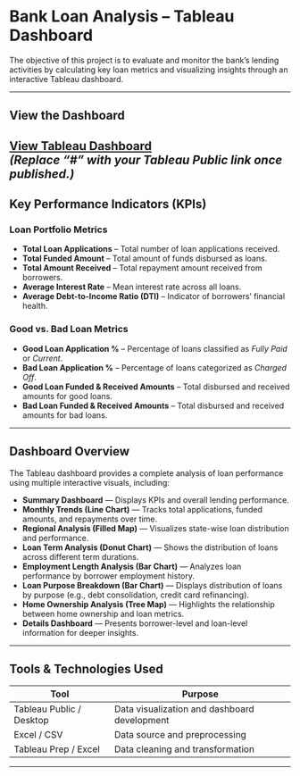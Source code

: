 #  Bank Loan Analysis – Tableau Dashboard  

The objective of this project is to evaluate and monitor the bank’s lending activities by calculating key loan metrics and visualizing insights through an interactive Tableau dashboard.

---

## View the Dashboard  
[View Tableau Dashboard](https://public.tableau.com/views/bank_project_17613722854800/Details?:language=en-GB&:sid=&:redirect=auth&:display_count=n&:origin=viz_share_link)  
*(Replace “#” with your Tableau Public link once published.)*  
---

## Key Performance Indicators (KPIs)

### Loan Portfolio Metrics
- **Total Loan Applications** – Total number of loan applications received.  
- **Total Funded Amount** – Total amount of funds disbursed as loans.  
- **Total Amount Received** – Total repayment amount received from borrowers.  
- **Average Interest Rate** – Mean interest rate across all loans.  
- **Average Debt-to-Income Ratio (DTI)** – Indicator of borrowers’ financial health.  

### Good vs. Bad Loan Metrics
- **Good Loan Application %** – Percentage of loans classified as *Fully Paid* or *Current*.  
- **Bad Loan Application %** – Percentage of loans categorized as *Charged Off*.  
- **Good Loan Funded & Received Amounts** – Total disbursed and received amounts for good loans.  
- **Bad Loan Funded & Received Amounts** – Total disbursed and received amounts for bad loans.  

---

## Dashboard Overview  

The Tableau dashboard provides a complete analysis of loan performance using multiple interactive visuals, including:  

- **Summary Dashboard** — Displays KPIs and overall lending performance.  
- **Monthly Trends (Line Chart)** — Tracks total applications, funded amounts, and repayments over time.  
- **Regional Analysis (Filled Map)** — Visualizes state-wise loan distribution and performance.  
- **Loan Term Analysis (Donut Chart)** — Shows the distribution of loans across different term durations.  
- **Employment Length Analysis (Bar Chart)** — Analyzes loan performance by borrower employment history.  
- **Loan Purpose Breakdown (Bar Chart)** — Displays distribution of loans by purpose (e.g., debt consolidation, credit card refinancing).  
- **Home Ownership Analysis (Tree Map)** — Highlights the relationship between home ownership and loan metrics.  
- **Details Dashboard** — Presents borrower-level and loan-level information for deeper insights.  

---

## Tools & Technologies Used  

| Tool | Purpose |
|------|---------|
| Tableau Public / Desktop | Data visualization and dashboard development |
| Excel / CSV | Data source and preprocessing |
| Tableau Prep / Excel | Data cleaning and transformation |

---
